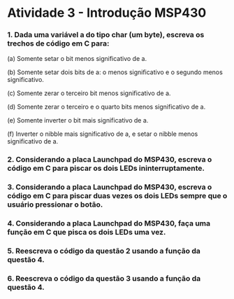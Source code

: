 # Atividade 3 - Introdução MSP430

### 1. Dada uma variável a do tipo char (um byte), escreva os trechos de código em C para: 

(a) Somente setar o bit menos significativo de a.



(b) Somente setar dois bits de a: o menos significativo e o segundo menos significativo. 

(c) Somente zerar o terceiro bit menos significativo de a. 

(d) Somente zerar o terceiro e o quarto bits menos significativo de a. 

(e) Somente inverter o bit mais significativo de a. 

(f) Inverter o nibble mais significativo de a, e setar o nibble menos significativo de a.

### 2. Considerando a placa Launchpad do MSP430, escreva o código em C para piscar os dois LEDs ininterruptamente.

### 3. Considerando a placa Launchpad do MSP430, escreva o código em C para piscar duas vezes os dois LEDs sempre que o usuário pressionar o botão.

### 4. Considerando a placa Launchpad do MSP430, faça uma função em C que pisca os dois LEDs uma vez.

### 5. Reescreva o código da questão 2 usando a função da questão 4.

### 6. Reescreva o código da questão 3 usando a função da questão 4.

